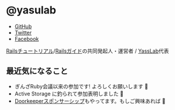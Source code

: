 # @yasulab

* [GitHub](https://github.com/yasulab)
* [Twitter](https://twitter.com/yasulab)
* [Facebook](https://facebook.com/yasulab)

[Railsチュートリアル](https://railstutorial.jp/)/[Railsガイド](https://railsguides.jp/)の共同発起人・運営者 / [YassLab](https://yasslab.jp/)代表

## 最近気になること

* ぎんざRuby会議以来の参加です! よろしくお願いします :bow:
* Active Storage に釣られて参加表明しました 🎣
* [Doorkeeperスポンサーシップ](https://yasslab.jp/ja/doorkeeper/)もやってます。もしご興味あれば :pray:
